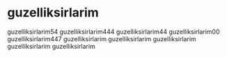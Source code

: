 # guzelliksirlarim
 guzelliksirlarim54
  guzelliksirlarim444
   guzelliksirlarim44
    guzelliksirlarim00
     guzelliksirlarim447
      guzelliksirlarim
       guzelliksirlarim
        guzelliksirlarim
         guzelliksirlarim
          guzelliksirlarim
